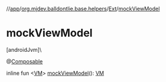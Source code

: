 //[app](../../../index.md)/[org.mjdev.balldontlie.base.helpers](../index.md)/[Ext](index.md)/[mockViewModel](mock-view-model.md)

# mockViewModel

[androidJvm]\

@[Composable](https://developer.android.com/reference/kotlin/androidx/compose/runtime/Composable.html)

inline fun &lt;[VM](mock-view-model.md)&gt; [mockViewModel](mock-view-model.md)(): [VM](mock-view-model.md)
